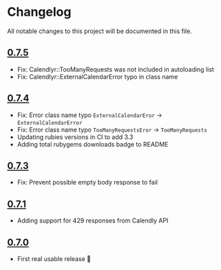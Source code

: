 # Changelog

All notable changes to this project will be documented in this file.

## [0.7.5]
* Fix: Calendlyr::TooManyRequests was not included in autoloading list
* Fix: Calendlyr::ExternalCalendarError typo in class name

[0.7.5]: https://github.com/araluce/calendlyr/compare/v0.7.4...v0.7.5

## [0.7.4]
* Fix: Error class name typo `ExternalCalendarEror` -> `ExternalCalendarError`
* Fix: Error class name typo `TooManyRequestsEror` -> `TooManyRequests`
* Updating rubies versions in CI to add 3.3
* Adding total rubygems downloads badge to README

[0.7.4]: https://github.com/araluce/calendlyr/compare/v0.7.3...v0.7.4

## [0.7.3]
* Fix: Prevent possible empty body response to fail

[0.7.3]: https://github.com/araluce/calendlyr/compare/v0.7.1...v0.7.3

## [0.7.1]
* Adding support for 429 responses from Calendly API

[0.7.1]: https://github.com/araluce/calendlyr/compare/v0.7.0...v0.7.1

## [0.7.0]
* First real usable release :tada:

[0.7.0]: https://github.com/araluce/calendlyr/compare/v0.1.0...v0.7.0
